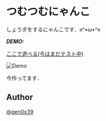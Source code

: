 # つむつむにゃんこ
しょうぎをするにゃんこです．ฅ^•ω•^ฅ

***DEMO:***

[ここで遊べる(今はまだテスト中)](https://tumutumu-nyanko.herokuapp.com/)  

![Demo](https://image-url.gif)

今作ってます．

## Author

[@gen0x39](https://twitter.com/gen0x39)